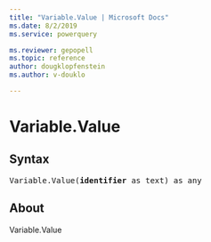 ```yaml
---
title: "Variable.Value | Microsoft Docs"
ms.date: 8/2/2019
ms.service: powerquery

ms.reviewer: gepopell
ms.topic: reference
author: dougklopfenstein
ms.author: v-douklo

---
```

# Variable.Value

## Syntax

<pre>
Variable.Value(<b>identifier</b> as text) as any
</pre>

## About
Variable.Value

